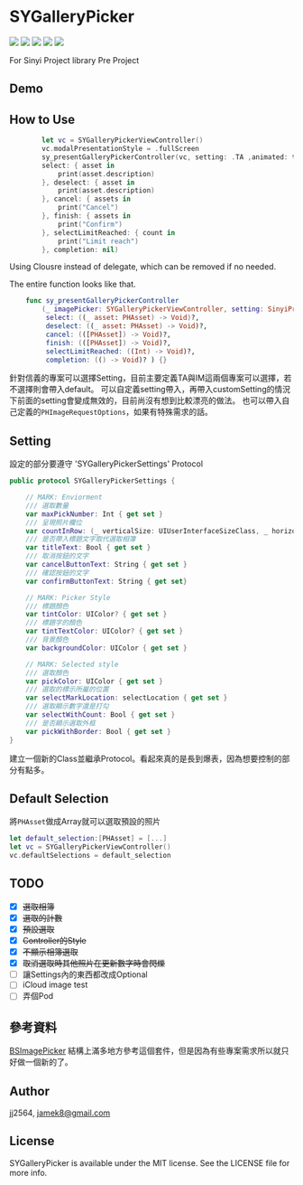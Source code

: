# SYGalleryPicker

<p align="left">
<a><img src="https://img.shields.io/badge/language-swift-orange.svg"></a>
<a href="https://travis-ci.org/jj2564/SYGalleryPicker"><img src="https://img.shields.io/travis/jj2564/SYGalleryPicker.svg?style=flat"></a>
<a href="https://cocoapods.org/pods/SYGalleryPicker"><img src="https://img.shields.io/cocoapods/v/SYGalleryPicker.svg?style=flat"></a>
<a href="https://cocoapods.org/pods/SYGalleryPicker"><img src="https://img.shields.io/cocoapods/l/SYGalleryPicker.svg?style=flat"></a>
<a href="https://cocoapods.org/pods/SYGalleryPicker"><img src="https://img.shields.io/cocoapods/p/SYGalleryPicker.svg?style=flat"></a>
</p>

For Sinyi Project library Pre Project

## Demo

## How to Use
```swift
        let vc = SYGalleryPickerViewController()
        vc.modalPresentationStyle = .fullScreen
        sy_presentGalleryPickerController(vc, setting: .TA ,animated: true,
        select: { asset in
            print(asset.description)
        }, deselect: { asset in
            print(asset.description)
        }, cancel: { assets in
            print("Cancel")
        }, finish: { assets in
            print("Confirm")
        }, selectLimitReached: { count in
            print("Limit reach")
        }, completion: nil)
```
Using Clousre instead of delegate, which can be removed if no needed.

The entire function looks like that.
```swift
    func sy_presentGalleryPickerController
        (_ imagePicker: SYGalleryPickerViewController, setting: SinyiProject = .basic, customSetting:SYGalleryPickerSettings? = nil , requestOptions: PHImageRequestOptions? = nil, animated: Bool,
         select: ((_ asset: PHAsset) -> Void)?,
         deselect: ((_ asset: PHAsset) -> Void)?,
         cancel: (([PHAsset]) -> Void)?,
         finish: (([PHAsset]) -> Void)?,
         selectLimitReached: ((Int) -> Void)?,
         completion: (() -> Void)? ) {}
```
針對信義的專案可以選擇Setting，目前主要定義TA與IM這兩個專案可以選擇，若不選擇則會帶入default。
可以自定義setting帶入，再帶入customSetting的情況下前面的setting會變成無效的，目前尚沒有想到比較漂亮的做法。
也可以帶入自己定義的`PHImageRequestOptions`，如果有特殊需求的話。

## Setting
設定的部分要遵守 'SYGalleryPickerSettings' Protocol

```swift
public protocol SYGalleryPickerSettings {

    // MARK: Enviorment
    /// 選取數量
    var maxPickNumber: Int { get set }
    /// 呈現照片欄位
    var countInRow: (_ verticalSize: UIUserInterfaceSizeClass, _ horizontalSize: UIUserInterfaceSizeClass) -> Int { get set }
    /// 是否帶入標題文字取代選取相簿
    var titleText: Bool { get set }
    /// 取消按鈕的文字
    var cancelButtonText: String { get set }
    /// 確認按鈕的文字
    var confirmButtonText: String { get set}

    // MARK: Picker Style
    /// 標題顏色
    var tintColor: UIColor? { get set }
    /// 標題字的顏色
    var tintTextColor: UIColor? { get set }
    /// 背景顏色
    var backgroundColor: UIColor { get set }

    // MARK: Selected style
    /// 選取顏色
    var pickColor: UIColor { get set }
    /// 選取的標示所屬的位置
    var selectMarkLocation: selectLocation { get set }
    /// 選取顯示數字還是打勾
    var selectWithCount: Bool { get set }
    /// 是否顯示選取外框
    var pickWithBorder: Bool { get set }
}
```
建立一個新的Class並繼承Protocol。看起來真的是長到爆表，因為想要控制的部分有點多。

## Default Selection
將`PHAsset`做成Array就可以選取預設的照片
 ```swift
 let default_selection:[PHAsset] = [...]
 let vc = SYGalleryPickerViewController()
 vc.defaultSelections = default_selection
 ```

## TODO
- [x] ~~選取相簿~~
- [x] ~~選取的計數~~
- [x] ~~預設選取~~
- [x] ~~Controller的Style~~
- [x] ~~不顯示相簿選取~~
- [x] ~~取消選取時其他照片在更新數字時會閃爍~~
- [ ] 讓Settings內的東西都改成Optional
- [ ] iCloud image test
- [ ] 弄個Pod

## 參考資料
[BSImagePicker](https://github.com/mikaoj/BSImagePicker) 
結構上滿多地方參考這個套件，但是因為有些專案需求所以就只好做一個新的了。

## Author
jj2564, jamek8@gmail.com

## License
SYGalleryPicker is available under the MIT license. See the LICENSE file for more info.